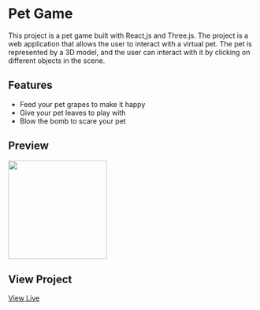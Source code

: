 # Pet Game

This project is a pet game built with React,js and Three.js. The project is a web application that allows the user to interact with a virtual pet. The pet is represented by a 3D model, and the user can interact with it by clicking on different objects in the scene.

## Features

- Feed your pet grapes to make it happy
- Give your pet leaves to play with
- Blow the bomb to scare your pet

## Preview

<img src="public/preview/preview.avif" width="200">

## View Project

[View Live](https://pet-game.netlify.app/)